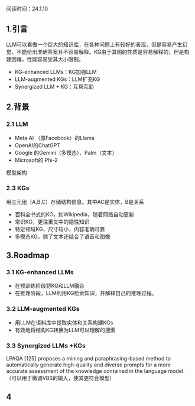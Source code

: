 
阅读时间：24.1.10

## 1.引言
LLM可以看做一个巨大的知识库，在各种问题上有较好的表现，但是容易产生幻觉，不能给出准确答案且不容易解释。KG由于其图的性质是容易解释的，但是构建困难，性能容易受其大小限制。
+ KG-enhanced LLMs：KG加强LLM
+ LLM-augmented KGs：LLM扩充KG
+ Synergized LLM + KG：互帮互助

## 2.背景
### 2.1 LLM
+ Meta AI （原Facebook）的Llama
+ OpenAI的ChatGPT 
+ Google 的Gemini（多模态）、Palm（文本） 
+ Microsoft的  Phi-2

模型架构

### 2.3 KGs
用三元组（A,B,C）存储结构信息。其中AC是实体，B是关系
+ 百科全书式的KG，如Wikipedia，随着网络自动更新
+ 常识KG，更注重文中的隐性知识
+ 特定领域KG，尺寸较小，内容准确可靠
+ 多模态KG，除了文本还结合了语音和图像

## 3.Roadmap
### 3.1 KG-enhanced LLMs
+ 在预训练阶段将KG和LLM融合
+ 在推理阶段，LLM利用KG检索知识，并解释自己的推理过程。
### 3.2 LLM-augmented KGs
+ 用LLM在语料库中提取实体和关系构建KGs
+ 有效地将结构KG转换为LLM可以理解的搜索
### 3.3 Synergized LLMs +KGs

LPAQA [125] proposes a mining and paraphrasing-based
method to automatically generate high-quality and diverse
prompts for a more accurate assessment of the knowledge
contained in the language model.  （可以用于微调VBS的输入，使其更符合模型）

## 4